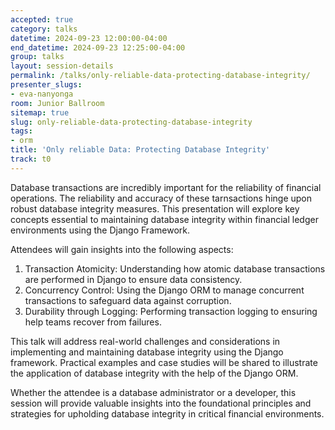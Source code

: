 ```yaml
---
accepted: true
category: talks
datetime: 2024-09-23 12:00:00-04:00
end_datetime: 2024-09-23 12:25:00-04:00
group: talks
layout: session-details
permalink: /talks/only-reliable-data-protecting-database-integrity/
presenter_slugs:
- eva-nanyonga
room: Junior Ballroom
sitemap: true
slug: only-reliable-data-protecting-database-integrity
tags:
- orm
title: 'Only reliable Data: Protecting Database Integrity'
track: t0
---
```


Database transactions are incredibly important for the reliability of financial operations. The reliability and accuracy of these tarnsactions hinge upon robust database integrity measures. This presentation will explore key concepts essential to maintaining database integrity within financial ledger environments using the Django Framework.

Attendees will gain insights into the following aspects:
1. Transaction Atomicity: Understanding how atomic database transactions are performed in Django to ensure data consistency.
2. Concurrency Control: Using the Django ORM to manage concurrent transactions to safeguard data against corruption.
3. Durability through Logging: Performing transaction logging to ensuring help teams recover from failures.

This talk will address real-world challenges and considerations in implementing and maintaining database integrity using the Django framework. Practical examples and case studies will be shared to illustrate the application of database integrity with the help of the Django ORM.

Whether the attendee is a database administrator or a developer, this session will provide valuable insights into the foundational principles and strategies for upholding database integrity in critical financial environments.